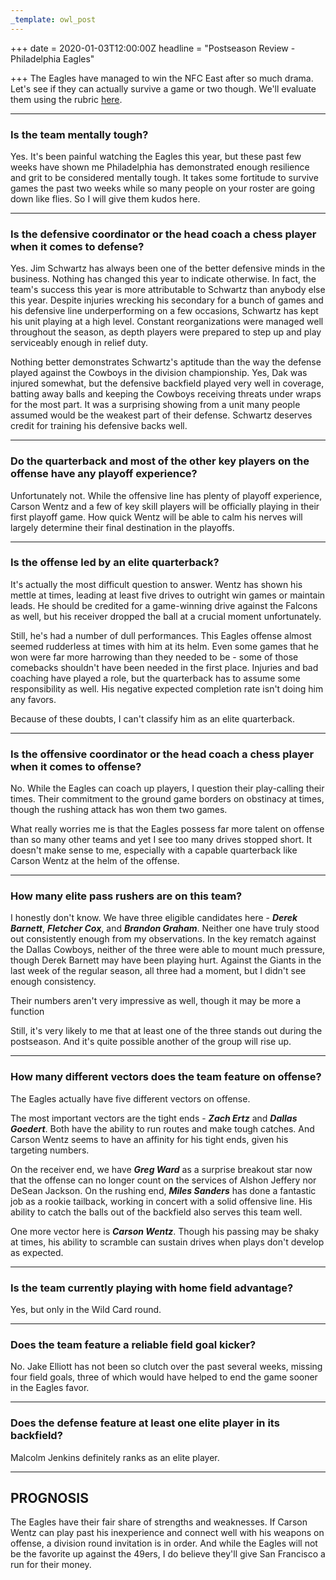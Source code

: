 ```yaml
---
_template: owl_post
---
```


+++
date = 2020-01-03T12:00:00Z
headline = "Postseason Review - Philadelphia Eagles"

+++
The Eagles have managed to win the NFC East after so much drama. Let's see if they can actually survive a game or two though. We'll evaluate them using the rubric [here](https://owlpicks.com/posts/postseason-review-team-assessment-rubric/ "Rubric").

***

### Is the team mentally tough?

Yes. It's been painful watching the Eagles this year, but these past few weeks have shown me Philadelphia has demonstrated enough resilience and grit to be considered mentally tough. It takes some fortitude to survive games the past two weeks while so many people on your roster are going down like flies. So I will give them kudos here. 

***

### Is the defensive coordinator or the head coach a chess player when it comes to defense?

Yes. Jim Schwartz has always been one of the better defensive minds in the business. Nothing has changed this year to indicate otherwise. In fact, the team's success this year is more attributable to Schwartz than anybody else this year. Despite injuries wrecking his secondary for a bunch of games and his defensive line underperforming on a few occasions, Schwartz has kept his unit playing at a high level. Constant reorganizations were managed well throughout the season, as depth players were prepared to step up and play serviceably enough in relief duty.

Nothing better demonstrates Schwartz's aptitude than the way the defense played against the Cowboys in the division championship. Yes, Dak was injured somewhat, but the defensive backfield played very well in coverage, batting away balls and keeping the Cowboys receiving threats under wraps for the most part. It was a surprising showing from a unit many people assumed would be the weakest part of their defense. Schwartz deserves credit for training his defensive backs well.

***

### Do the quarterback and most of the other key players on the offense have any playoff experience?

Unfortunately not. While the offensive line has plenty of playoff experience, Carson Wentz and a few of key skill players will be officially playing in their first playoff game. How quick Wentz will be able to calm his nerves will largely determine their final destination in the playoffs.

***

### Is the offense led by an elite quarterback?

It's actually the most difficult question to answer. Wentz has shown his mettle at times, leading at least five drives to outright win games or maintain leads. He should be credited for a game-winning drive against the Falcons as well, but his receiver dropped the ball at a crucial moment unfortunately. 

Still, he's had a number of dull performances. This Eagles offense almost seemed rudderless at times with him at its helm. Even some games that he won were far more harrowing than they needed to be - some of those comebacks shouldn't have been needed in the first place. Injuries and bad coaching have played a role, but the quarterback has to assume some responsibility as well.  His negative expected completion rate isn't doing him any favors.

Because of these doubts, I can't classify him as an elite quarterback.

***

### Is the offensive coordinator or the head coach a chess player when it comes to offense?

No. While the Eagles can coach up players, I question their play-calling their times. Their commitment to the ground game borders on obstinacy at times, though the rushing attack has won them two games.

What really worries me is that the Eagles possess far more talent on offense than so many other teams and yet I see too many drives stopped short. It doesn't make sense to me, especially with a capable quarterback like Carson Wentz at the helm of the offense.

***

### How many elite pass rushers are on this team?

I honestly don't know. We have three eligible candidates here - **_Derek Barnett_**, **_Fletcher Cox_**, and **_Brandon Graham_**. Neither one have truly stood out consistently enough from my observations. In the key rematch against the Dallas Cowboys, neither of the three were able to mount much pressure, though Derek Barnett may have been playing hurt. Against the Giants in the last week of the regular season, all three had a moment, but I didn't see enough consistency.

Their numbers aren't very impressive as well, though it may be more a function

Still, it's very likely to me that at least one of the three stands out during the postseason. And it's quite possible another of the group will rise up. 

***

### How many different vectors does the team feature on offense?

The Eagles actually have five different vectors on offense.

The most important vectors are the tight ends - **_Zach Ertz_** and  **_Dallas Goedert_**. Both have the ability to run routes and make tough catches. And Carson Wentz seems to have an affinity for his tight ends, given his targeting numbers.

On the receiver end, we have **_Greg Ward_** as a surprise breakout star now that the offense can no longer count on the services of Alshon Jeffery nor DeSean Jackson. On the rushing end, **_Miles Sanders_** has done a fantastic job as a rookie tailback, working in concert with a solid offensive line. His ability to catch the balls out of the backfield also serves this team well.

One more vector here is **_Carson Wentz_**. Though his passing may be shaky at times, his ability to scramble can sustain drives when plays don't develop as expected.

***

### Is the team currently playing with home field advantage?

Yes, but only in the Wild Card round.

***

### Does the team feature a reliable field goal kicker?

No. Jake Elliott has not been so clutch over the past several weeks, missing four field goals, three of which would have helped to end the game sooner in the Eagles favor.

***

### Does the defense feature at least one elite player in its backfield?

Malcolm Jenkins definitely ranks as an elite player.

***

## PROGNOSIS

The Eagles have their fair share of strengths and weaknesses. If Carson Wentz can play past his inexperience and connect well with his weapons on offense, a division round invitation is in order. And while the Eagles will not be the favorite up against the 49ers, I do believe they'll give San Francisco a run for their money.
